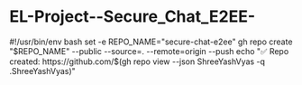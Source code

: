 # EL-Project--Secure_Chat_E2EE-
#!/usr/bin/env bash
set -e
REPO_NAME="secure-chat-e2ee"
gh repo create "$REPO_NAME" --public --source=. --remote=origin --push
echo "✅ Repo created: https://github.com/$(gh repo view --json ShreeYashVyas -q .ShreeYashVyas)"
